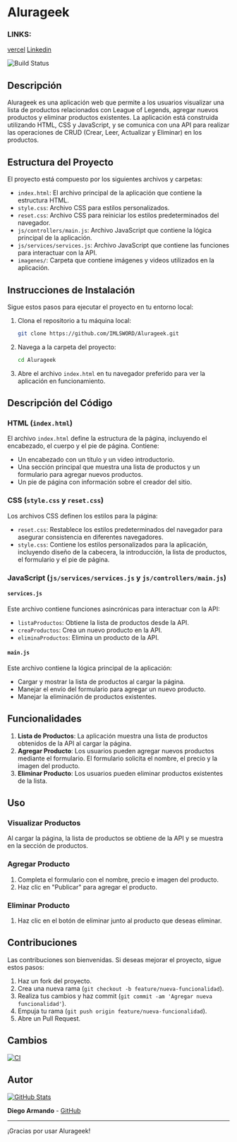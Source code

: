 # Alurageek

### LINKS:
[vercel](https://alurageek-gilt.vercel.app/)
[Linkedin](https://www.linkedin.com/checkpoint/challenge/AgFxbVoUfrpz9wAAAY-YIqcSRg7XiVNWVMl3rEBHXotH5kl5sffnHluSO6Ev3V00Zoe1hBgjD0HvX2K729jhx8IxQhpleQ?ut=1IbqPyvrmEtHg1)

![Build Status](https://img.shields.io/github/workflow/status/SWORDML/alurageek/CI)


## Descripción

Alurageek es una aplicación web que permite a los usuarios visualizar una lista de productos relacionados con League of Legends, agregar nuevos productos y eliminar productos existentes. La aplicación está construida utilizando HTML, CSS y JavaScript, y se comunica con una API para realizar las operaciones de CRUD (Crear, Leer, Actualizar y Eliminar) en los productos.

## Estructura del Proyecto

El proyecto está compuesto por los siguientes archivos y carpetas:

- `index.html`: El archivo principal de la aplicación que contiene la estructura HTML.
- `style.css`: Archivo CSS para estilos personalizados.
- `reset.css`: Archivo CSS para reiniciar los estilos predeterminados del navegador.
- `js/controllers/main.js`: Archivo JavaScript que contiene la lógica principal de la aplicación.
- `js/services/services.js`: Archivo JavaScript que contiene las funciones para interactuar con la API.
- `imagenes/`: Carpeta que contiene imágenes y videos utilizados en la aplicación.

## Instrucciones de Instalación

Sigue estos pasos para ejecutar el proyecto en tu entorno local:

1. Clona el repositorio a tu máquina local:

    ```bash
    git clone https://github.com/IMLSWORD/Alurageek.git
    ```

2. Navega a la carpeta del proyecto:

    ```bash
    cd Alurageek
    ```

3. Abre el archivo `index.html` en tu navegador preferido para ver la aplicación en funcionamiento.

## Descripción del Código

### HTML (`index.html`)

El archivo `index.html` define la estructura de la página, incluyendo el encabezado, el cuerpo y el pie de página. Contiene:

- Un encabezado con un título y un video introductorio.
- Una sección principal que muestra una lista de productos y un formulario para agregar nuevos productos.
- Un pie de página con información sobre el creador del sitio.

### CSS (`style.css` y `reset.css`)

Los archivos CSS definen los estilos para la página:

- `reset.css`: Restablece los estilos predeterminados del navegador para asegurar consistencia en diferentes navegadores.
- `style.css`: Contiene los estilos personalizados para la aplicación, incluyendo diseño de la cabecera, la introducción, la lista de productos, el formulario y el pie de página.

### JavaScript (`js/services/services.js` y `js/controllers/main.js`)

#### `services.js`

Este archivo contiene funciones asincrónicas para interactuar con la API:

- `listaProductos`: Obtiene la lista de productos desde la API.
- `creaProductos`: Crea un nuevo producto en la API.
- `eliminaProductos`: Elimina un producto de la API.

#### `main.js`

Este archivo contiene la lógica principal de la aplicación:

- Cargar y mostrar la lista de productos al cargar la página.
- Manejar el envío del formulario para agregar un nuevo producto.
- Manejar la eliminación de productos existentes.

## Funcionalidades

1. **Lista de Productos**: La aplicación muestra una lista de productos obtenidos de la API al cargar la página.
2. **Agregar Producto**: Los usuarios pueden agregar nuevos productos mediante el formulario. El formulario solicita el nombre, el precio y la imagen del producto.
3. **Eliminar Producto**: Los usuarios pueden eliminar productos existentes de la lista.

## Uso

### Visualizar Productos

Al cargar la página, la lista de productos se obtiene de la API y se muestra en la sección de productos.

### Agregar Producto

1. Completa el formulario con el nombre, precio e imagen del producto.
2. Haz clic en "Publicar" para agregar el producto.

### Eliminar Producto

1. Haz clic en el botón de eliminar junto al producto que deseas eliminar.

## Contribuciones

Las contribuciones son bienvenidas. Si deseas mejorar el proyecto, sigue estos pasos:

1. Haz un fork del proyecto.
2. Crea una nueva rama (`git checkout -b feature/nueva-funcionalidad`).
3. Realiza tus cambios y haz commit (`git commit -am 'Agregar nueva funcionalidad'`).
4. Empuja tu rama (`git push origin feature/nueva-funcionalidad`).
5. Abre un Pull Request.

## Cambios

[![CI](https://github.com/user/repo/actions/workflows/ci.yml/badge.svg)](https://github.com/user/repo/actions/workflows/ci.yml)


## Autor
[![GitHub Stats](https://github-readme-stats.vercel.app/api?username=IMLSWORD&show_icons=true&theme=radical)](https://github.com/IMLSWORD)

**Diego Armando** - [GitHub](https://github.com/IMLSWORD)

---

¡Gracias por usar Alurageek!
